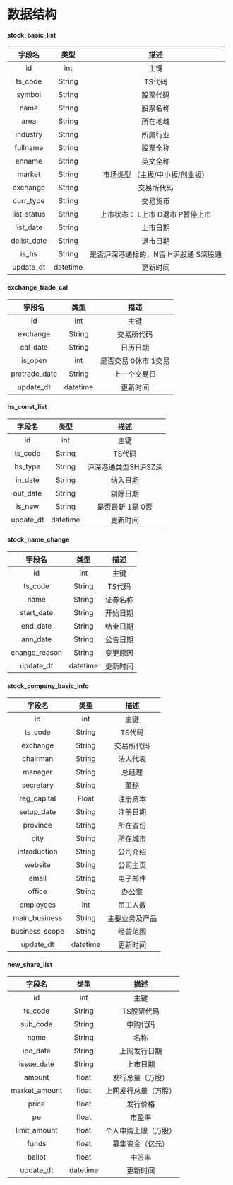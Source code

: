 # **数据结构**

#### **stock_basic_list**

字段名    | 类型 | 描述| 
:--------: | :---: | :----: | 
id | int | 主键 | 
ts_code | String | TS代码 |
symbol | String | 股票代码 |
name | String | 股票名称 |
area | String | 所在地域 |
industry | String | 所属行业 |
fullname | String | 股票全称 |
enname | String | 英文全称 |
market | String | 市场类型 （主板/中小板/创业板） |
exchange | String | 交易所代码 |
curr_type | String | 交易货币 |
list_status | String | 上市状态： L上市 D退市 P暂停上市 |
list_date | String | 上市日期 |
delist_date | String | 退市日期 |
is_hs | String | 是否沪深港通标的，N否 H沪股通 S深股通 |
update_dt | datetime | 更新时间 |


#### **exchange_trade_cal**

字段名    | 类型 | 描述| 
:--------: | :---: | :----: | 
id | int | 主键 | 
exchange | String | 交易所代码 |
cal_date | String | 日历日期 |
is_open | int | 是否交易 0休市 1交易 |
pretrade_date | String | 上一个交易日 |
update_dt | datetime | 更新时间 |

#### **hs_const_list**

字段名    | 类型 | 描述| 
:--------: | :---: | :----: | 
id | int | 主键 | 
ts_code | String | TS代码 |
hs_type | String | 沪深港通类型SH沪SZ深 |
in_date | String | 纳入日期 |
out_date | String | 剔除日期 |
is_new | String | 是否最新 1是 0否 |
update_dt | datetime | 更新时间 |


#### **stock_name_change**

字段名    | 类型 | 描述| 
:--------: | :---: | :----: | 
id | int | 主键 | 
ts_code | String | TS代码 |
name | String | 证券名称 |
start_date | String | 开始日期 |
end_date | String | 结束日期 |
ann_date | String | 公告日期 |
change_reason | String | 变更原因 |
update_dt | datetime | 更新时间 |


#### **stock_company_basic_info**

字段名    | 类型 | 描述| 
:--------: | :---: | :----: | 
id | int | 主键 | 
ts_code | String | TS代码 |
exchange | String | 交易所代码 |
chairman | String | 法人代表 |
manager | String | 总经理 |
secretary | String | 董秘 |
reg_capital | Float | 注册资本 |
setup_date | String | 注册日期 |
province | String | 所在省份 |
city | String | 所在城市 |
introduction | String | 公司介绍 |
website | String | 公司主页 |
email | String | 电子邮件 |
office | String | 办公室 |
employees | int | 员工人数 |
main_business | String | 主要业务及产品 |
business_scope | String | 经营范围 |
update_dt | datetime | 更新时间 |



#### **new_share_list**

字段名    | 类型 | 描述| 
:--------: | :---: | :----: | 
id | int | 主键 |
ts_code | String | TS股票代码 |
sub_code | String | 申购代码 |
name | String | 名称 |
ipo_date | String | 上网发行日期 |
issue_date | String | 上市日期 |
amount | float | 发行总量（万股）|
market_amount | float | 上网发行总量（万股）|
price | float | 发行价格 |
pe | float | 市盈率|
limit_amount | float | 个人申购上限（万股）|
funds | float | 募集资金（亿元）|
ballot | float | 中签率 |
update_dt | datetime | 更新时间 |

